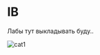 # IB

Лабы тут выкладывать буду..

![cat1](https://user-images.githubusercontent.com/85644131/189201034-16b03114-6de1-43a9-ac99-50c62a83ad08.gif)
